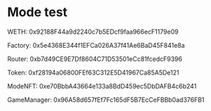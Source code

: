 # Mode test

WETH: 0x92188F44a9d2240c7b5EDcf9faa966ecF1179e09

Factory: 0x5e4368E344f1EFCa026A37f41Ae6BaD45F841e8a

Router: 0xb7d49CE9E7Df8604C71D53501eCc81fcedcF9396

Token: 0xf28194a06800FEf63C312E5D41967Ca85A5De121

ModeNFT: 0xe70BbbA43664e133a8BdD459ec5DbDAFB4c6b241

GameManager: 0x96A58d657fEf7Fc165dF5B7EcCeFBBb0ad376FB1
